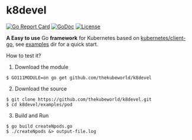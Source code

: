 # k8devel

[![Go Report Card](https://goreportcard.com/badge/github.com/thekubeworld/k8devel)](https://goreportcard.com/report/github.com/thekubeworld/k8devel)
[![GoDoc](https://godoc.org/github.com/thekubeworld/k8devel?status.svg)](https://pkg.go.dev/github.com/thekubeworld/k8devel)
[![License](https://img.shields.io/badge/License-Apache%202.0-blue.svg)](https://opensource.org/licenses/Apache-2.0)


**A Easy to use** Go **framework** for Kubernetes based on [kubernetes/client-go](https://github.com/kubernetes/client-go), see [examples](https://github.com/thekubeworld/k8devel/tree/main/examples) dir for a quick start.

How to test it?

1. Download the module  
```
$ GO111MODULE=on go get github.com/thekubeworld/k8devel
```

2. Download the source
```
$ git clone https://github.com/thekubeworld/k8devel.git
$ cd k8devel/examples/pod
```

3. Build and Run
```
$ go build createNpods.go
$ ./createNpods &> output-file.log
```
